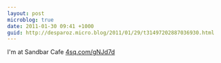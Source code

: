 ```yaml
---
layout: post
microblog: true
date: 2011-01-30 09:41 +1000
guid: http://desparoz.micro.blog/2011/01/29/t31497202887036930.html
---
```

I'm at Sandbar Cafe [4sq.com/gNJd7d](http://4sq.com/gNJd7d)
